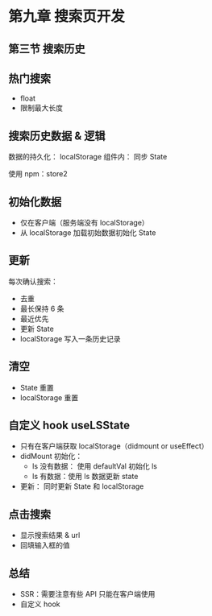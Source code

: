# 第九章 搜索页开发

## 第三节 搜索历史

## 热门搜索

- float
- 限制最大长度

## 搜索历史数据 & 逻辑

数据的持久化： localStorage
组件内： 同步 State

使用 npm：store2

## 初始化数据

- 仅在客户端（服务端没有 localStorage）
- 从 localStorage 加载初始数据初始化 State

## 更新

每次确认搜索：

- 去重
- 最长保持 6 条
- 最近优先
- 更新 State
- localStorage 写入一条历史记录

## 清空

- State 重置
- localStorage 重置

## 自定义 hook useLSState

- 只有在客户端获取 localStorage（didmount or useEffect）
- didMount 初始化：
  - ls 没有数据： 使用 defaultVal 初始化 ls
  - ls 有数据：使用 ls 数据更新 state
- 更新： 同时更新 State 和 localStorage

## 点击搜索

- 显示搜索结果 & url
- 回填输入框的值

## 总结

- SSR：需要注意有些 API 只能在客户端使用
- 自定义 hook
